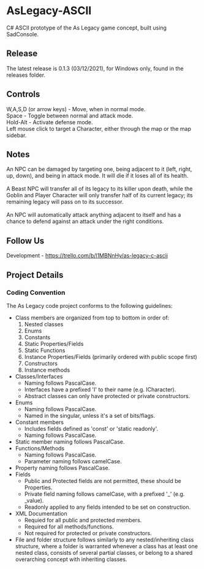 # AsLegacy-ASCII #
C# ASCII prototype of the As Legacy game concept, built using SadConsole.

## Release ##
The latest release is 0.1.3 (03/12/2021), for Windows only, found in the releases folder.

## Controls ##
W,A,S,D (or arrow keys) - Move, when in normal mode.<br>
Space - Toggle between normal and attack mode.<br>
Hold-Alt - Activate defense mode.<br>
Left mouse click to target a Character, either through the map or the map sidebar.<br>

## Notes ##
An NPC can be damaged by targeting one, being adjacent to it (left, right, up, down), and 
being in attack mode. It will die if it loses all of its health.<br>
<br>
A Beast NPC will transfer all of its legacy to its killer upon death, while the 
Goblin and Player Character will only transfer half of its current legacy; its remaining legacy 
will pass on to its successor.<br>
<br>
An NPC will automatically attack anything adjacent to itself and has a chance to defend against 
an attack under the right conditions.

## Follow Us ##
Development - https://trello.com/b/l1MBNnHy/as-legacy-c-ascii

## Project Details ##
### Coding Convention ###
The As Legacy code project conforms to the following guidelines:
* Class members are organized from top to bottom in order of:
	1. Nested classes
	2. Enums
	3. Constants
	4. Static Properties/Fields
	5. Static Functions
	6. Instance Properties/Fields (primarily ordered with public scope first)
	7. Constructors
	8. Instance methods
* Classes/Interfaces
	* Naming follows PascalCase.
	* Interfaces have a prefixed 'I' to their name (e.g. ICharacter).
	* Abstract classes can only have protected or private constructors.
* Enums
	* Naming follows PascalCase.
	* Named in the singular, unless it's a set of bits/flags.
* Constant members
	* Includes fields defined as 'const' or 'static readonly'.
	* Naming follows PascalCase.
* Static member naming follows PascalCase.
* Functions/Methods
	* Naming follows PascalCase.
	* Parameter naming follows camelCase.
* Property naming follows PascalCase.
* Fields
	* Public and Protected fields are not permitted, these should be Properties.
	* Private field naming follows camelCase, with a prefixed '_' (e.g. _value).
	* Readonly applied to any fields intended to be set on construction.
* XML Documentation
	* Requied for all public and protected members.
	* Required for all methods/functions.
	* Not required for protected or private constructors.
* File and folder structure follows similarly to any nested/inheriting class structure, 
where a folder is warranted whenever a class has at least one nested class, consists of 
several partial classes, or belong to a shared overarching concept with inheriting classes.